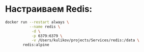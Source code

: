 # Настраиваем Redis:

```bash
docker run --restart always \
           --name redis \
            -d \
            -p 6379:6379 \
            -v /Users/kulikov/projects/Services/redis:/data \
        redis:alpine
```